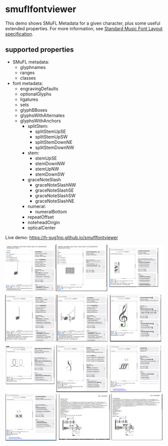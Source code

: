 # smuflfontviewer

This demo shows SMuFL Metadata for a given character, plus some useful extended properties. For more information, see [Standard Music Font Layout specification](https://www.smufl.org/).

## supported properties
- SMuFL metadata:
  - glyphnames
  - ranges
  - classes
- font metadata:
  - engravingDefaults
  - optionalGlyphs
  - ligatures
  - sets
  - glyphBBoxes
  - glyphsWithAlternates
  - glyphsWithAnchors
    - splitStem:
      - splitStemUpSE
      - splitStemUpSW
      - splitStemDownNE
      - splitStemDownNW
    - stem:
      - stemUpSE
      - stemDownNW
      - stemUpNW
      - stemDownSW
    - graceNoteSlash
      - graceNoteSlashNW
      - graceNoteSlashSE
      - graceNoteSlashSW
      - graceNoteSlashNE
    - numeral:
      - numeralBottom
    - repeatOffset
    - noteheadOrigin
    - opticalCenter


Live demo: <https://h-sug1no.github.io/smuflfontviewer>

<img src="docs/images/demo.png">
